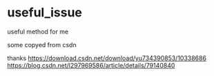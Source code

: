 # useful_issue
useful  method for me

some copyed from csdn

thanks
https://download.csdn.net/download/yu734390853/10338686
https://blog.csdn.net/l297969586/article/details/79140840

